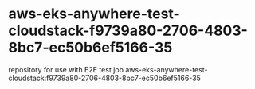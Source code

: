 # aws-eks-anywhere-test-cloudstack-f9739a80-2706-4803-8bc7-ec50b6ef5166-35
repository for use with E2E test job aws-eks-anywhere-test-cloudstack:f9739a80-2706-4803-8bc7-ec50b6ef5166-35
